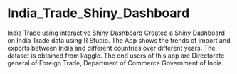 # India_Trade_Shiny_Dashboard
India Trade using interactive Shiny Dashboard
Created a Shiny Dashboard on India Trade data using R Studio. The App shows the trends of import and exports between India and different countries over different years. The dataset is obtained from kaggle. The end users of this app are Directorate general of Foreign Trade, Department of Commerce Government of India.
